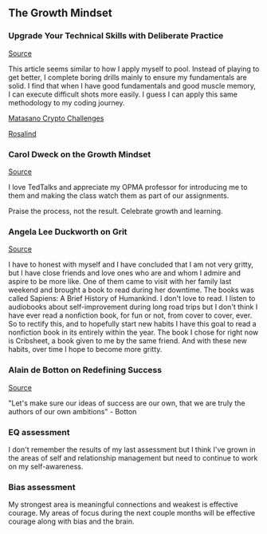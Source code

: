 ## The Growth Mindset

### Upgrade Your Technical Skills with Deliberate Practice
[Source](https://web.archive.org/web/20160616225417/http://www.happybearsoftware.com/upgrade-your-technical-skills-with-deliberate-practice)

This article seems similar to how I apply myself to pool. Instead of playing to get better, I complete boring drills mainly to ensure my fundamentals are solid. I find that when I have good fundamentals and good muscle memory, I can execute difficult shots more easily. I guess I can apply this same methodology to my coding journey. 

[Matasano Crypto Challenges](https://web.archive.org/web/20160620111206/http://cryptopals.com/)

[Rosalind](https://web.archive.org/web/20160607102654/http://rosalind.info/about/)

### Carol Dweck on the Growth Mindset
[Source](https://www.ted.com/talks/carol_dweck_the_power_of_believing_that_you_can_improve?language=en)

I love TedTalks and appreciate my OPMA professor for introducing me to them and making the class watch them as part of our assignments. 

Praise the process, not the result. Celebrate growth and learning.

### Angela Lee Duckworth on Grit
[Source](https://www.ted.com/talks/angela_lee_duckworth_grit_the_power_of_passion_and_perseverance)

I have to honest with myself and I have concluded that I am not very gritty, but I have close friends and love ones who are and whom I admire and aspire to be more like. One of them came to visit with her family last weekend and brought a book to read during her downtime. The books was called Sapiens: A Brief History of Humankind. I don't love to read. I listen to audiobooks about self-improvement during long road trips but I don't think I have ever read a nonfiction book, for fun or not, from cover to cover, ever. So to rectify this, and to hopefully start new habits I have this goal to read a nonfiction book in its entirely within the year. The book I chose for right now is Cribsheet, a book given to me by the same friend. And with these new habits, over time I hope to become more gritty.

### Alain de Botton on Redefining Success
[Source](https://www.ted.com/talks/alain_de_botton_a_kinder_gentler_philosophy_of_success)

"Let's make sure our ideas of success are our own, that we are truly the authors of our own ambitions" - Botton

### EQ assessment

I don't remember the results of my last assessment but I think I've grown in the areas of self and relationship management but need to continue to work on my self-awareness.

### Bias assessment

My strongest area is meaningful connections and weakest is effective courage. My areas of focus during the next couple months will be effective courage along with bias and the brain. 